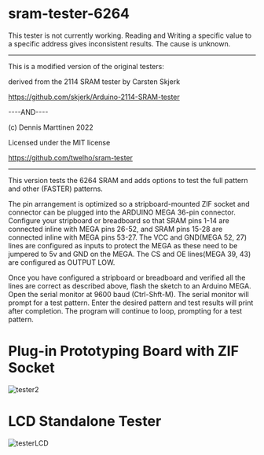 # sram-tester-6264

This tester is not currently working.  Reading and Writing a specific value to a specific address gives inconsistent results.  The cause is unknown.  

************************************************************

This is a modified version of the original testers:

derived from the 2114 SRAM tester by Carsten Skjerk

https://github.com/skjerk/Arduino-2114-SRAM-tester

----AND----

(c) Dennis Marttinen 2022

Licensed under the MIT license

https://github.com/twelho/sram-tester

************************************************************

This version tests the 6264 SRAM and adds options to test the full pattern and other (FASTER) patterns.
 
The pin arrangement is optimized so a stripboard-mounted ZIF socket and connector can be plugged into the ARDUINO MEGA 36-pin connector.  Configure your stripboard or breadboard so that SRAM pins 1-14 are connected inline with MEGA pins 26-52, and SRAM pins 15-28 are connected inline with MEGA pins 53-27.  The VCC and GND(MEGA 52, 27) lines are configured as inputs to protect the MEGA as these need to be jumpered to 5v and GND on the MEGA.  The CS and OE lines(MEGA 39, 43) are configured as OUTPUT LOW.

Once you have configured a stripboard or breadboard and verified all the lines are correct as described above, flash the sketch to an Arduino MEGA.  Open the serial monitor at 9600 baud (Ctrl-Shft-M).  The serial monitor will prompt for a test pattern.  Enter the desired pattern and test results will print after completion.  The program will continue to loop, prompting for a test pattern.  

<h1>Plug-in Prototyping Board with ZIF Socket</h1>

![tester2](https://user-images.githubusercontent.com/60443687/218546153-78ba93b4-9fef-47cd-ba27-16d408dba804.jpg)

<h1>LCD Standalone Tester</h1>

![testerLCD](https://user-images.githubusercontent.com/60443687/219498883-a810ee96-7b99-4211-92c1-3df4749ae729.jpg)
